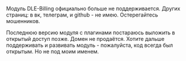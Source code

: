 Модуль DLE-Billing официально больше не поддерживается.
Других страниц: в вк, телеграм, и github - не имею. 
Остерегайтесь мошенников. 

Последнюю версию модуля с плагинами постараюсь выложить в открытый доступ позже.
Домен не продаётся. Хотите дальше поддерживать и развивать модуль - пожалуйста, код всегда был открытым. Но не под моим именем.
